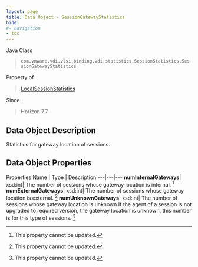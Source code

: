 ```yaml
---
layout: page
title: Data Object - SessionGatewayStatistics
hide:
#- navigation
- toc
---
```






Java Class
> `com.vmware.vdi.vlsi.binding.vdi.statistics.SessionStatistics.SessionGatewayStatistics`

Property of
> [LocalSessionStatistics](vdi.statistics.SessionStatistics.LocalSessionStatistics.md#field_detail)

Since
> Horizon 7.7


## Data Object Description

Statistics for gateway location of sessions.

## Data Object Properties
Properties
Name |  Type |  Description
---|---|---
**numInternalGateways**|  xsd:int|  The number of sessions whose gateway location is internal. [^2]
**numExternalGateways**|  xsd:int|  The number of sessions whose gateway location is external. [^2]
**numUnknownGateways**|  xsd:int|  The number of sessions whose gateway location is unknown.If the agent of a session is not upgraded to required version, the gateway location is unknown, this number is for this type of sessions. [^2]


 


[^2]: This property cannot be updated.